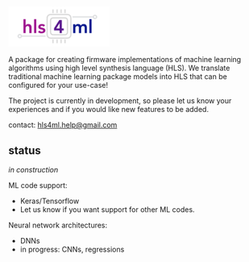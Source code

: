 <img src="img/logo.jpg" width="200" />

A package for creating firmware implementations of machine learning algorithms using high level synthesis language (HLS). We translate traditional machine learning package models into HLS that can be configured for your use-case!

The project is currently in development, so please let us know your experiences and if you would like new features to be added.

contact: hls4ml.help@gmail.com

## status

*in construction* 

ML code support: 
   * Keras/Tensorflow
   * Let us know if you want support for other ML codes.  

Neural network architectures:
   * DNNs 
   * in progress: CNNs, regressions

